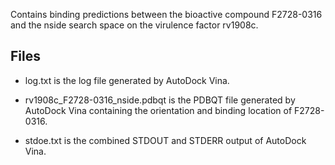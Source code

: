 Contains binding predictions between the bioactive compound F2728-0316 and the nside search space on the virulence factor rv1908c.

## Files

- log.txt is the log file generated by AutoDock Vina.

- rv1908c_F2728-0316_nside.pdbqt is the PDBQT file generated by AutoDock Vina containing the orientation and binding location of F2728-0316.

- stdoe.txt is the combined STDOUT and STDERR output of AutoDock Vina.

